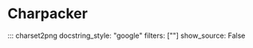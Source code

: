 Charpacker
==========

::: charset2png
    docstring_style: "google"
    filters: [""]
    show_source: False